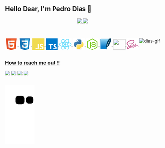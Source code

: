 ## Hello Dear, I'm Pedro Dias 👋

<div align= "center">
  <a href="https://github.com/diaspd">
  <img height="185em"  src="https://github-readme-stats.vercel.app/api?username=diaspd&show_icons=true&theme=dark&include_all_commits=true&count_private=true"/>
  <img height="185em"  src="https://github-readme-stats.vercel.app/api/top-langs/?username=diaspd&layout=compact&langs_count=7&theme=dark"/>
</div>
  
  ##
  
<div display="inline_block"><br>
  <img align="center" alt="dias-HTML" height="40" width="40" src="https://raw.githubusercontent.com/devicons/devicon/master/icons/html5/html5-original.svg">
  <img align="center" alt="dias-CSS" height="40" width="40" src="https://raw.githubusercontent.com/devicons/devicon/master/icons/css3/css3-original.svg">
  <img align="center" alt="dias-Js" height="40" width="40" src="https://raw.githubusercontent.com/devicons/devicon/master/icons/javascript/javascript-plain.svg">
  <img align="center" alt="dias-Ts" height="40" width="40" src="https://raw.githubusercontent.com/devicons/devicon/master/icons/typescript/typescript-plain.svg">
  <img align="center" alt="dias-React" height="40" width="40" src="https://raw.githubusercontent.com/devicons/devicon/master/icons/react/react-original.svg">
  <img align="center" alt="dias-python" height="40" width="40" src="https://raw.githubusercontent.com/devicons/devicon/master/icons/python/python-original.svg">
  <img align="center" src="https://raw.githubusercontent.com/devicons/devicon/master/icons/nodejs/nodejs-original.svg" alt="node" width="40" height="40"/> 
  <img align="center" alt="dias-python" height="40" width="40" src="https://raw.githubusercontent.com/devicons/devicon/master/icons/sqlite/sqlite-original.svg">
  <img align="center" src="https://www.vectorlogo.zone/logos/figma/figma-icon.svg" width="40" height="35"/>
  <img align="center" src="https://raw.githubusercontent.com/devicons/devicon/master/icons/sass/sass-original.svg" alt="sass" width="40" height="40"/> 
  <img align="right" alt="dias-gif" height="150"src="https://media.giphy.com/media/Ojf41KD6nv9kp1iMyc/giphy.gif">
</div>

  ##
  
 ### How to reach me out !!
 <div "text-aling: center">
 <a href = "mailto: pdr050203@gamil.com"><img src="https://img.shields.io/badge/-Gmail-%23EA4335?style=for-the-badge&logo=gmail&logoColor=white" target="_blank"></a>
 <a href="https://www.linkedin.com/in/pedro-dias-523215206/" target="_blank"><img src="https://img.shields.io/badge/-LinkedIn-%230077B5?style=for-the-badge&logo=linkedin&logoColor=white" target="_blank"></a>
  <a href="https://www.instagram.com/dias_pdr/" target="_blank"><img src="https://img.shields.io/badge/-Instagram-%23E4405F?style=for-the-badge&logo=instagram&logoColor=white" target="_blank"></a>
  <!--<a href="" target="_blank"><img src="https://img.shields.io/badge/Discord-7289DA?style=for-the-badge&logo=discord&logoColor=white" target="_blank"></a> -->
   <a href="https://twitter.com/diaspdr_1" target="_blank"><img src="https://img.shields.io/badge/Twitter-1DA1F2?style=for-the-badge&logo=twitter&logoColor=white" target="_blank"></a>
   
   ##
   
  ![Snake animation](https://github.com/diaspd/diaspd/blob/output/github-contribution-grid-snake.svg)
  
</div>
